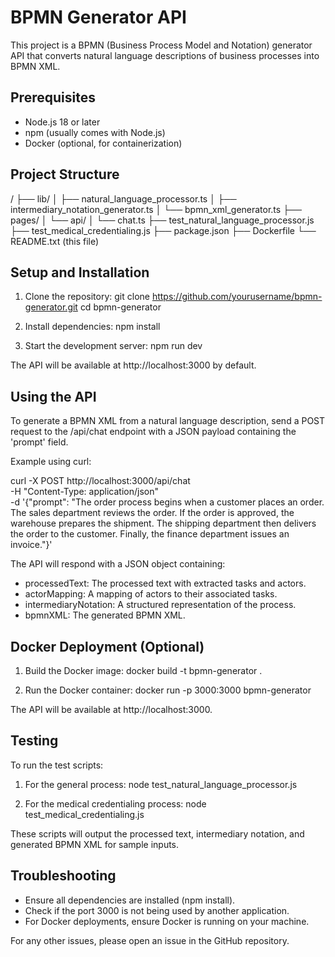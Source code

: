 BPMN Generator API
==================

This project is a BPMN (Business Process Model and Notation) generator API that converts natural language descriptions of business processes into BPMN XML.

Prerequisites
-------------
- Node.js 18 or later
- npm (usually comes with Node.js)
- Docker (optional, for containerization)

Project Structure
-----------------
/
├── lib/
│   ├── natural_language_processor.ts
│   ├── intermediary_notation_generator.ts
│   └── bpmn_xml_generator.ts
├── pages/
│   └── api/
│       └── chat.ts
├── test_natural_language_processor.js
├── test_medical_credentialing.js
├── package.json
├── Dockerfile
└── README.txt (this file)

Setup and Installation
----------------------
1. Clone the repository:
   git clone https://github.com/yourusername/bpmn-generator.git
   cd bpmn-generator

2. Install dependencies:
   npm install

3. Start the development server:
   npm run dev

The API will be available at http://localhost:3000 by default.

Using the API
-------------
To generate a BPMN XML from a natural language description, send a POST request to the /api/chat endpoint with a JSON payload containing the 'prompt' field.

Example using curl:

curl -X POST http://localhost:3000/api/chat \
     -H "Content-Type: application/json" \
     -d '{"prompt": "The order process begins when a customer places an order. The sales department reviews the order. If the order is approved, the warehouse prepares the shipment. The shipping department then delivers the order to the customer. Finally, the finance department issues an invoice."}'

The API will respond with a JSON object containing:
- processedText: The processed text with extracted tasks and actors.
- actorMapping: A mapping of actors to their associated tasks.
- intermediaryNotation: A structured representation of the process.
- bpmnXML: The generated BPMN XML.

Docker Deployment (Optional)
----------------------------
1. Build the Docker image:
   docker build -t bpmn-generator .

2. Run the Docker container:
   docker run -p 3000:3000 bpmn-generator

The API will be available at http://localhost:3000.

Testing
-------
To run the test scripts:

1. For the general process:
   node test_natural_language_processor.js

2. For the medical credentialing process:
   node test_medical_credentialing.js

These scripts will output the processed text, intermediary notation, and generated BPMN XML for sample inputs.

Troubleshooting
---------------
- Ensure all dependencies are installed (npm install).
- Check if the port 3000 is not being used by another application.
- For Docker deployments, ensure Docker is running on your machine.

For any other issues, please open an issue in the GitHub repository.